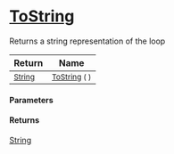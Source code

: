 # [ToString](./Loop-100663344.md)

Returns a string representation of the loop

| Return | Name | 
| --- | --- | 
| <sub>[String](https://docs.microsoft.com/en-us/dotnet/api/System.String)</sub> | <sub>[ToString](./Loop-100663344.md) (  )</sub> | 


#### Parameters

#### Returns
[String](https://docs.microsoft.com/en-us/dotnet/api/System.String)<br>
